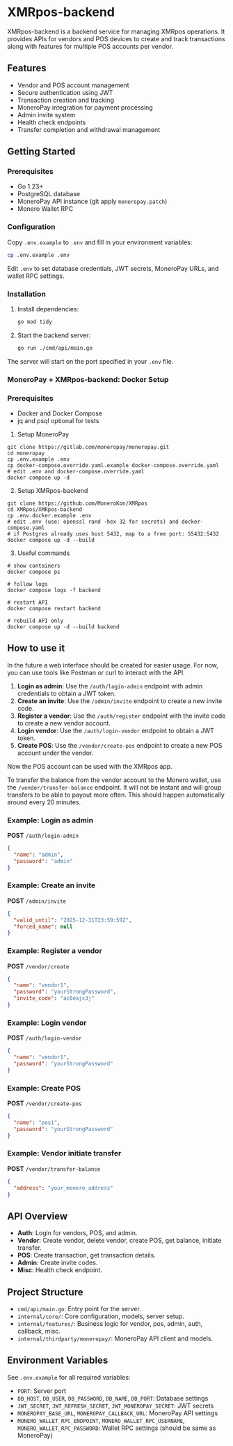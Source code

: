 # XMRpos-backend

XMRpos-backend is a backend service for managing XMRpos operations. It provides APIs for vendors and POS devices to create and track transactions along with features for multiple POS accounts per vendor.

## Features

- Vendor and POS account management
- Secure authentication using JWT
- Transaction creation and tracking
- MoneroPay integration for payment processing
- Admin invite system
- Health check endpoints
- Transfer completion and withdrawal management

## Getting Started

### Prerequisites

- Go 1.23+
- PostgreSQL database
- MoneroPay API instance (git apply `moneropay.patch`)
- Monero Wallet RPC

### Configuration

Copy `.env.example` to `.env` and fill in your environment variables:

```sh
cp .env.example .env
```

Edit `.env` to set database credentials, JWT secrets, MoneroPay URLs, and wallet RPC settings.

### Installation

1. Install dependencies:

   ```sh
   go mod tidy
   ```

2. Start the backend server:

   ```sh
   go run ./cmd/api/main.go
   ```

The server will start on the port specified in your `.env` file.


### MoneroPay + XMRpos-backend: Docker Setup

### Prerequisites

- Docker and Docker Compose
- jq and psql optional for tests

1. Setup MoneroPay
```
git clone https://gitlab.com/moneropay/moneropay.git
cd moneropay
cp .env.example .env
cp docker-compose.override.yaml.example docker-compose.override.yaml
# edit .env and docker-compose.override.yaml
docker compose up -d
```

2. Setup XMRpos-backend
```
git clone https://github.com/MoneroKon/XMRpos
cd XMRpos/XMRpos-backend
cp .env.docker.example .env
# edit .env (use: openssl rand -hex 32 for secrets) and docker-compose.yaml
# if Postgres already uses host 5432, map to a free port: 55432:5432
docker compose up -d --build
```

3. Useful commands
```
# show containers
docker compose ps

# follow logs
docker compose logs -f backend

# restart API
docker compose restart backend

# rebuild API only
docker compose up -d --build backend
```

## How to use it

In the future a web interface should be created for easier usage. For now, you can use tools like Postman or curl to interact with the API.

1. **Login as admin**: Use the `/auth/login-admin` endpoint with admin credentials to obtain a JWT token.
2. **Create an invite**: Use the `/admin/invite` endpoint to create a new invite code.
3. **Register a vendor**: Use the `/auth/register` endpoint with the invite code to create a new vendor account.
4. **Login vendor**: Use the `/auth/login-vendor` endpoint to obtain a JWT token.
5. **Create POS**: Use the `/vendor/create-pos` endpoint to create a new POS account under the vendor.

Now the POS account can be used with the XMRpos app.

To transfer the balance from the vendor account to the Monero wallet, use the `/vendor/transfer-balance` endpoint. It will not be instant and will group transfers to be able to payout more often. This should happen automatically around every 20 minutes.

### Example: Login as admin

**POST** `/auth/login-admin`

```json
{
  "name": "admin",
  "password": "admin"
}
```

### Example: Create an invite

**POST** `/admin/invite`

```json
{
  "valid_until": "2025-12-31T23:59:59Z",
  "forced_name": null
}
```

### Example: Register a vendor

**POST** `/vendor/create`

```json
{
  "name": "vendor1",
  "password": "yourStrongPassword",
  "invite_code": "ac8eajc3j"
}
```

### Example: Login vendor

**POST** `/auth/login-vendor`

```json
{
  "name": "vendor1",
  "password": "yourStrongPassword"
}
```

### Example: Create POS

**POST** `/vendor/create-pos`

```json
{
  "name": "pos1",
  "password": "yourStrongPassword"
}
```

### Example: Vendor initiate transfer

**POST** `/vendor/transfer-balance`

```json
{
  "address": "your_monero_address"
}
```

## API Overview

- **Auth**: Login for vendors, POS, and admin.
- **Vendor**: Create vendor, delete vendor, create POS, get balance, initiate transfer.
- **POS**: Create transaction, get transaction details.
- **Admin**: Create invite codes.
- **Misc**: Health check endpoint.

## Project Structure

- `cmd/api/main.go`: Entry point for the server.
- `internal/core/`: Core configuration, models, server setup.
- `internal/features/`: Business logic for vendor, pos, admin, auth, callback, misc.
- `internal/thirdparty/moneropay/`: MoneroPay API client and models.

## Environment Variables

See `.env.example` for all required variables:

- `PORT`: Server port
- `DB_HOST`, `DB_USER`, `DB_PASSWORD`, `DB_NAME`, `DB_PORT`: Database settings
- `JWT_SECRET`, `JWT_REFRESH_SECRET`, `JWT_MONEROPAY_SECRET`: JWT secrets
- `MONEROPAY_BASE_URL`, `MONEROPAY_CALLBACK_URL`: MoneroPay API settings
- `MONERO_WALLET_RPC_ENDPOINT`, `MONERO_WALLET_RPC_USERNAME`, `MONERO_WALLET_RPC_PASSWORD`: Wallet RPC settings (should be same as MoneroPay)
